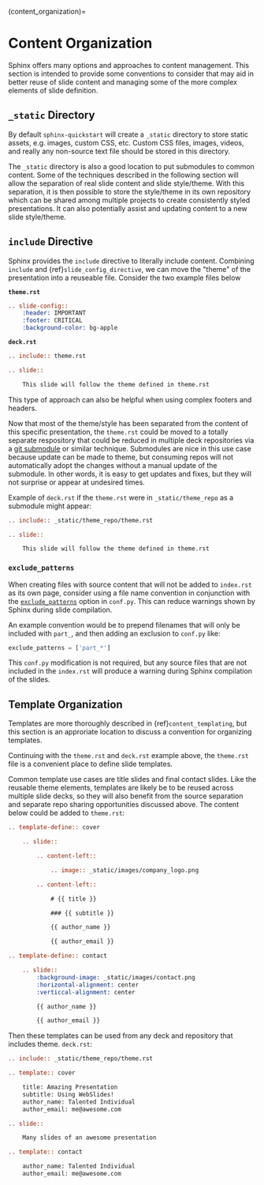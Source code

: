 (content_organization)=

# Content Organization

Sphinx offers many options and approaches to content management.
This section is intended to provide some conventions to consider
that may aid in better reuse of slide content and managing some
of the more complex elements of slide definition.

## `_static` Directory

By default `sphinx-quickstart` will create a `_static` directory
to store static assets, e.g. images, custom CSS, etc.  Custom
CSS files, images, videos, and really any non-source text file
should be stored in this directory.

The `_static` directory is also a good location to put submodules
to common content.  Some of the techniques described in the
following section will allow the separation of real slide content
and slide style/theme.  With this separation, it is then possible
to store the style/theme in its own repository which can be
shared among multiple projects to create consistently styled
presentations.  It can also potentially assist and updating content
to a new slide style/theme.

## `include` Directive

Sphinx provides the `include` directive to literally include content.
Combining `include` and {ref}`slide_config_directive`, we can move
the "theme" of the presentation into a reuseable file.  Consider
the two example files below

**`theme.rst`**

```rst
.. slide-config::
    :header: IMPORTANT
    :footer: CRITICAL
    :background-color: bg-apple
```

**`deck.rst`**

```rst
.. include:: theme.rst

.. slide::

    This slide will follow the theme defined in theme.rst
```

This type of approach can also be helpful when using complex
footers and headers.

Now that most of the theme/style has been separated from the content
of this specific presentation, the `theme.rst` could be moved to
a totally separate respository that could be reduced in multiple
deck repositories via a 
[git submodule](https://git-scm.com/book/en/v2/Git-Tools-Submodules)
or similar technique.  Submodules are nice in this use case because
update can be made to theme, but consuming repos will not automatically
adopt the changes without a manual update of the submodule.  In
other words, it is easy to get updates and fixes, but they will not
surprise or appear at undesired times.

Example of `deck.rst` if the `theme.rst` were in `_static/theme_repo`
as a submodule might appear:

```rst
.. include:: _static/theme_repo/theme.rst

.. slide::

    This slide will follow the theme defined in theme.rst
```

### `exclude_patterns`

When creating files with source content that will not be added to
`index.rst` as its own page, consider using a file name convention
in conjunction with the 
[`exclude_patterns`](https://www.sphinx-doc.org/en/master/usage/configuration.html#confval-exclude_patterns)
option in `conf.py`.  This can reduce warnings shown by Sphinx
during slide compilation.

An example convention would be to prepend filenames that will only
be included with `part_`, and then adding an exclusion to `conf.py`
like:

```python
exclude_patterns = ['part_*']
```

This `conf.py` modification is not required, but any source files
that are not included in the `index.rst` will produce a warning
during Sphinx compilation of the slides.

## Template Organization

Templates are more thoroughly described in {ref}`content_templating`,
but this section is an approriate location to discuss a convention
for organizing templates.

Continuing with the `theme.rst` and `deck.rst` example above, the
`theme.rst` file is a convenient place to define slide templates.

Common template use cases are title slides and final contact slides.
Like the reusable theme elements, templates are likely be to be
reused across multiple slide decks, so they will also benefit
from the source separation and separate repo sharing opportunities
discussed above.  The content below could be added to `theme.rst`:

```rst
.. template-define:: cover

    .. slide::

        .. content-left::

            .. image:: _static/images/company_logo.png

        .. content-left::

            # {{ title }}

            ### {{ subtitle }}

            {{ author_name }}

            {{ author_email }}

.. template-define:: contact

    .. slide::
        :background-image: _static/images/contact.png
        :horizontal-alignment: center
        :verticcal-alignment: center

        {{ author_name }}

        {{ author_email }}
```

Then these templates can be used from any deck and repository
that includes theme.  `deck.rst`:

```rst
.. include:: _static/theme_repo/theme.rst

.. template:: cover

    title: Amazing Presentation
    subtitle: Using WebSlides!
    author_name: Talented Individual
    author_email: me@awesome.com

.. slide::

    Many slides of an awesome presentation

.. template:: contact

    author_name: Talented Individual
    author_email: me@awesome.com
```


